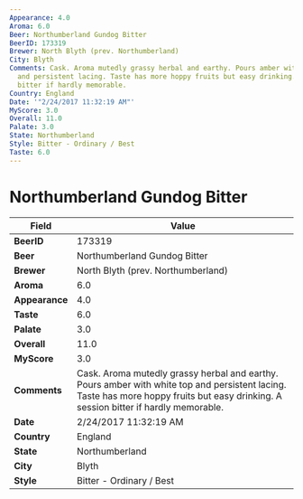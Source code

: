 ```yaml
---
Appearance: 4.0
Aroma: 6.0
Beer: Northumberland Gundog Bitter
BeerID: 173319
Brewer: North Blyth (prev. Northumberland)
City: Blyth
Comments: Cask. Aroma mutedly grassy herbal and earthy. Pours amber with white top
  and persistent lacing. Taste has more hoppy fruits but easy drinking. A session
  bitter if hardly memorable.
Country: England
Date: '"2/24/2017 11:32:19 AM"'
MyScore: 3.0
Overall: 11.0
Palate: 3.0
State: Northumberland
Style: Bitter - Ordinary / Best
Taste: 6.0
---
```


# Northumberland Gundog Bitter

| Field         | Value |
|---------------|-------|
| **BeerID** | 173319 |
| **Beer** | Northumberland Gundog Bitter |
| **Brewer** | North Blyth (prev. Northumberland) |
| **Aroma** | 6.0 |
| **Appearance** | 4.0 |
| **Taste** | 6.0 |
| **Palate** | 3.0 |
| **Overall** | 11.0 |
| **MyScore** | 3.0 |
| **Comments** | Cask. Aroma mutedly grassy herbal and earthy. Pours amber with white top and persistent lacing. Taste has more hoppy fruits but easy drinking. A session bitter if hardly memorable. |
| **Date** | 2/24/2017 11:32:19 AM |
| **Country** | England |
| **State** | Northumberland |
| **City** | Blyth |
| **Style** | Bitter - Ordinary / Best |
